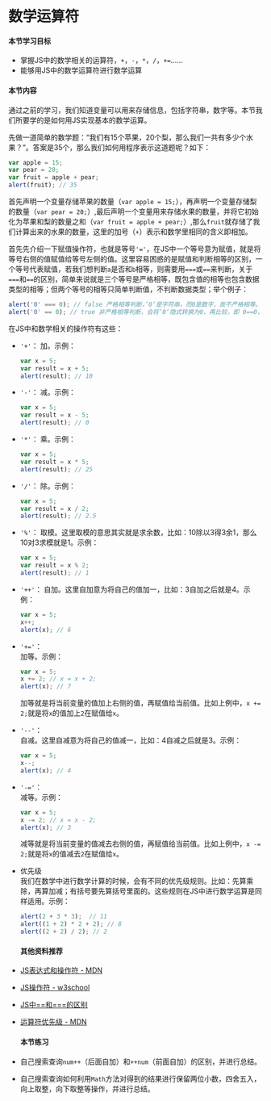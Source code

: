 # 数学运算符

#### 本节学习目标

* 掌握JS中的数学相关的运算符，`+`，`-`，`*`，`/`，`+=`……
* 能够用JS中的数学运算符进行数学运算

#### 本节内容

通过之前的学习，我们知道变量可以用来存储信息，包括字符串，数字等。本节我们所要学的是如何用JS实现基本的数学运算。

先做一道简单的数学题：“我们有15个苹果，20个梨，那么我们一共有多少个水果？”。答案是35个，那么我们如何用程序表示这道题呢？如下：

```JavaScript
var apple = 15;
var pear = 20;
var fruit = apple + pear;
alert(fruit); // 35
```

首先声明一个变量存储苹果的数量（`var apple = 15;`），再声明一个变量存储梨的数量（`var pear = 20;`）,最后声明一个变量用来存储水果的数量，并将它初始化为苹果和梨的数量之和（`var fruit = apple + pear;`）,那么`fruit`就存储了我们计算出来的水果的数量，这里的加号（`+`）表示和数学里相同的含义即相加。

首先先介绍一下赋值操作符，也就是等号`'='`，在JS中一个等号意为赋值，就是将等号右侧的值赋值给等号左侧的值。这里容易困惑的是赋值和判断相等的区别，一个等号代表赋值，若我们想判断`a`是否和`b`相等，则需要用`===`或`==`来判断，关于`===`和`==`的区别，简单来说就是三个等号是严格相等，既包含值的相等也包含数据类型的相等；但两个等号的相等只简单判断值，不判断数据类型；举个例子：

```JavaScript
alert('0' === 0); // false 严格相等判断，’0‘是字符串，而0是数字，故不严格相等。
alert('0' == 0); // true 非严格相等判断，会将’0‘隐式转换为0，再比较，即 0==0，故返回true。
```

在JS中和数学相关的操作符有这些：

* `'+'`：
  加。示例：
  ```JavaScript
  var x = 5;
  var result = x + 5;
  alert(result); // 10
  ```
* `'-'`：
  减。示例：
  ```JavaScript
  var x = 5;
  var result = x - 5;
  alert(result); // 0
  ```
* `'*'`：
  乘。示例：
  ```JavaScript
  var x = 5;
  var result = x * 5;
  alert(result); // 25
  ```
* `'/'`：
  除。示例：
  ```JavaScript
  var x = 5;
  var result = x / 2;
  alert(result); // 2.5
  ```
* `'%'`：
  取模。这里取模的意思其实就是求余数，比如：10除以3得3余1，那么10对3求模就是1。示例：
  ```JavaScript
  var x = 5;
  var result = x % 2;
  alert(result); // 1
  ```
* `'++'`：
  自加。这里自加意为将自己的值加一，比如：3自加之后就是4。示例：
  ```JavaScript
  var x = 5;
  x++;
  alert(x); // 6
  ```
* `'+='`：  
  加等。示例：

  ```JavaScript
  var x = 5;
  x += 2; // x = x + 2;
  alert(x); // 7
  ```

  加等就是将当前变量的值加上右侧的值，再赋值给当前值。比如上例中，`x += 2;`就是将`x`的值加上`2`在赋值给`x`。

* `'--'`：  
  自减。这里自减意为将自己的值减一，比如：4自减之后就是3。示例：

  ```JavaScript
  var x = 5;
  x--;
  alert(x); // 4
  ```

* `'-='`：  
  减等。示例：

  ```JavaScript
  var x = 5;
  x -= 2; // x = x - 2;
  alert(x); // 3
  ```

  减等就是将当前变量的值减去右侧的值，再赋值给当前值。比如上例中，`x -= 2;`就是将`x`的值减去`2`在赋值给`x`。

* 优先级  
  我们在数学中进行数学计算的时候，会有不同的优先级规则。比如：先算乘除，再算加减；有括号要先算括号里面的。这些规则在JS中进行数学运算是同样适用。示例：

  ```JavaScript
  alert(2 + 3 * 3);  // 11
  alert((1 + 2) * 2 + 2); // 8
  alert((2 + 2) / 2); // 2
  ```

  #### 其他资料推荐

* [JS表达式和操作符 - MDN](https://developer.mozilla.org/en-US/docs/Web/JavaScript/Guide/Expressions_and_Operators)
* [JS操作符 - w3school](https://www.w3schools.com/jsref/jsref_operators.asp)
* [JS中==和===的区别](https://appendto.com/2016/02/vs-javascript-abstract-vs-strict-equality/)
* [运算符优先级 - MDN](https://developer.mozilla.org/zh-CN/docs/Web/JavaScript/Reference/Operators/Operator_Precedence)
  #### 本节练习

* 自己搜索查询`num++`（后面自加）和`++num`（前面自加）的区别，并进行总结。
* 自己搜索查询如何利用`Math`方法对得到的结果进行保留两位小数，四舍五入，向上取整，向下取整等操作，并进行总结。




